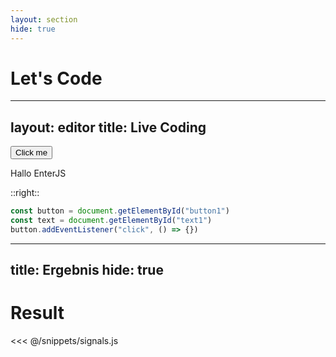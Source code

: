 ```yaml
---
layout: section
hide: true
---
```


# Let's Code

---
layout: editor
title: Live Coding
---

<div class="flex flex-col justify-center h-full items-center gap-4 rounded bg-gray bg-opacity-10">
  <button id="button1" class="custom-button">Click me</button>
  <p class="text-6" id="text1">Hallo EnterJS</p>
</div>

::right::

```javascript {monaco-run} {height:'85%',outputHeight:'15%',editorOptions:{fontSize:18,lineNumbers:true}}
const button = document.getElementById("button1")
const text = document.getElementById("text1")
button.addEventListener("click", () => {})
```

---
title: Ergebnis
hide: true
---

# Result

<<< @/snippets/signals.js
